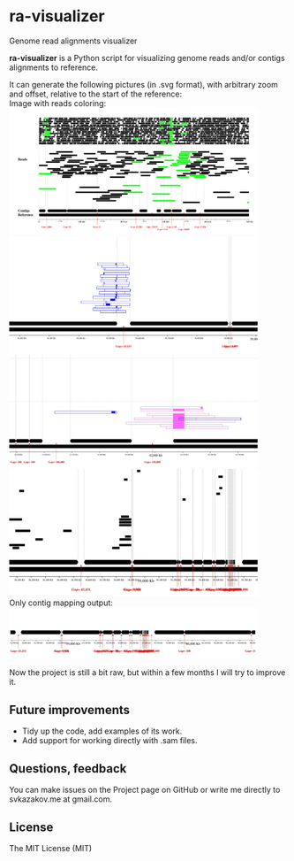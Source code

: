 # ra-visualizer
Genome read alignments visualizer

**ra-visualizer** is a Python script for visualizing genome reads and/or contigs alignments to reference.

It can generate the following pictures (in .svg format), with arbitrary zoom and offset, relative to the start 
of the reference:<br/>
Image with reads coloring:<br/>
<img src="pics/pic-useful-reads.jpg" alt="Image with useful reads coloring" width="450"> <br/>
<img src="pics/pic1.png" alt="Image 1" width="450"><br/>
<img src="pics/pic2.jpg" alt="Image 2" width="450"><br/>
<img src="pics/pic4.jpg" alt="Image 4" width="450"><br/>
Only contig mapping output:<br/>
<img src="pics/pic-contigs-mapping.jpg" alt="Image with contigs mapping" width="450"><br/>


Now the project is still a bit raw, but within a few months I will try to improve it.


## Future improvements

* Tidy up the code, add examples of its work.
* Add support for working directly with .sam files.

## Questions, feedback
You can make issues on the Project page on GitHub or write me directly to svkazakov.me at gmail.com.

## License
The MIT License (MIT)

